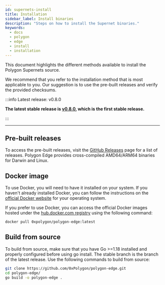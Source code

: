 ```yaml
---
id: supernets-install
title: Installation
sidebar_label: Install binaries
description: "Steps on how to install the Supernet binaries."
keywords:
  - docs
  - polygon
  - edge
  - install
  - installation
---
```


This document highlights the different methods available to install the Polygon Supernets source.

We recommend that you refer to the installation method that is most applicable to you. Our suggestion is to use the pre-built releases and verify the provided checksums.

:::info Latest release: v0.8.0

**The latest stable release is [v0.8.0](https://github.com/0xPolygon/polygon-edge/releases/tag/v0.8.0), which is the first stable release.**

:::

---

## Pre-built releases

To access the pre-built releases, visit the [GitHub Releases](https://github.com/0xPolygon/polygon-edge/releases) page for a list of releases. Polygon Edge provides cross-compiled AMD64/ARM64 binaries for Darwin and Linux.

## Docker image

To use Docker, you will need to have it installed on your system. If you haven't already installed Docker, you can follow the instructions on the
[official Docker website](https://www.docker.com/) for your operating system.

If you prefer to use Docker, you can access the official Docker images hosted under the [hub.docker.com registry](https://hub.docker.com/r/0xpolygon/polygon-edge) using the following command:

  ```bash
  docker pull 0xpolygon/polygon-edge:latest
  ```

## Build from source

To build from source, make sure that you have Go >=1.18 installed and properly configured before using go install. The stable branch is the branch of the latest release. Use the following commands to build from source:

  ```bash
  git clone https://github.com/0xPolygon/polygon-edge.git
  cd polygon-edge/
  go build -o polygon-edge .
  ```
